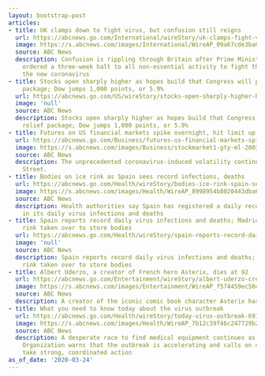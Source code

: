 ```yaml
---
layout: bootstrap-post
articles:
- title: UK clamps down to fight virus, but confusion still reigns
  url: https://abcnews.go.com/International/wireStory/uk-clamps-fight-virus-confusion-reigns-69768264
  image: https://s.abcnews.com/images/International/WireAP_09a67cde3ba04be299f7acde9bb3f618_16x9_992.jpg
  source: ABC News
  description: Confusion is rippling through Britain after Prime Minister Boris Johnson
    ordered a three-week halt to all non-essential activity to fight the spread of
    the new coronavirus
- title: Stocks open sharply higher as hopes build that Congress will pass virus relief
    package; Dow jumps 1,000 points, or 5.9%
  url: https://abcnews.go.com/US/wireStory/stocks-open-sharply-higher-hopes-build-congress-pass-69767889
  image: 'null'
  source: ABC News
  description: Stocks open sharply higher as hopes build that Congress will pass virus
    relief package; Dow jumps 1,000 points, or 5.9%
- title: Futures on US financial markets spike overnight, hit limit up
  url: https://abcnews.go.com/Business/futures-us-financial-markets-spike-overnight-hit-limit/story?id=69765921
  image: https://s.abcnews.com/images/Business/stockmarket1-gty-ml-200324_hpMain_16x9_992.jpg
  source: ABC News
  description: The unprecedented coronavirus-induced volatility continues on Wall
    Street.
- title: Bodies on ice rink as Spain sees record infections, deaths
  url: https://abcnews.go.com/Health/wireStory/bodies-ice-rink-spain-sees-record-infections-deaths-69766890
  image: https://s.abcnews.com/images/Health/WireAP_8998954b8020443dba6e9f7986ee8002_16x9_992.jpg
  source: ABC News
  description: Health authorities say Spain has registered a daily record increase
    in its daily virus infections and deaths
- title: Spain reports record daily virus infections and deaths; Madrid's skating
    rink taken over to store bodies
  url: https://abcnews.go.com/Health/wireStory/spain-reports-record-daily-virus-infections-deaths-madrids-69766856
  image: 'null'
  source: ABC News
  description: Spain reports record daily virus infections and deaths; Madrid's skating
    rink taken over to store bodies
- title: Albert Uderzo, a creator of French hero Asterix, dies at 92
  url: https://abcnews.go.com/Entertainment/wireStory/albert-uderzo-creator-french-hero-asterix-dies-92-69766804
  image: https://s.abcnews.com/images/Entertainment/WireAP_f574459ec5044f12b6f38707e9786cdb_16x9_992.jpg
  source: ABC News
  description: A creator of the iconic comic book character Asterix has died
- title: What you need to know today about the virus outbreak
  url: https://abcnews.go.com/Health/wireStory/today-virus-outbreak-69766704
  image: https://s.abcnews.com/images/Health/WireAP_7b12c39f46c247729b27db2869305079_16x9_992.jpg
  source: ABC News
  description: A desperate race to find medical equipment continues as the World Health
    Organization warns that the outbreak is accelerating and calls on countries to
    take strong, coordinated action
as_of_date: '2020-03-24'
---
```


